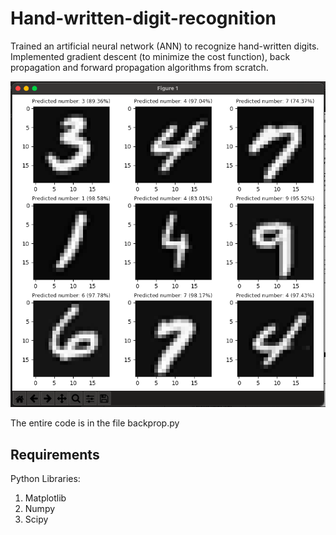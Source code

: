 # Hand-written-digit-recognition
Trained an artificial neural network (ANN) to recognize hand-written digits. Implemented gradient descent (to minimize the cost function), back propagation and forward propagation algorithms from scratch.

![Prediction of randomly selected images](https://github.com/ShrishShankar/Hand-written-digit-recognition/blob/main/final_image.png)

The entire code is in the file backprop.py

## Requirements
Python Libraries:
1. Matplotlib
2. Numpy
3. Scipy
